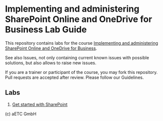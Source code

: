 # Implementing and administering SharePoint Online and OneDrive for Business Lab Guide

This repository contains labs for the course [Implementing and administering SharePoint Online and OneDrive for Business](https://www.etc.at/training/sponline/). 

See also Issues, not only containing current known issues with possible solutions, but also allows to raise new issues.

If you are a trainer or participant of the course, you may fork this repository. Pull requests are accepted after review. Please follow our Guidelines.

## Labs

1. [Get started with SharePoint](Instructions/Labs/Get-started-with-SharePoint-administration.md)

(c) aETC GmbH
